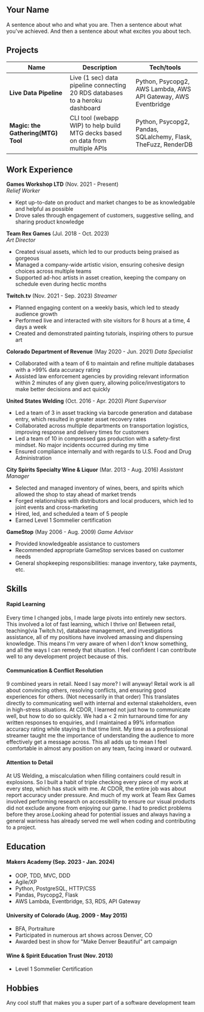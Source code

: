 ## Your Name

A sentence about who and what you are. Then a sentence about what you've achieved. And then a sentence about what excites you about tech.

## Projects

| Name                               | Description                                                                    | Tech/tools                                                     |
| ---------------------------------- | ------------------------------------------------------------------------------ | -------------------------------------------------------------- |
| **Live Data Pipeline**             | Live (1 sec) data pipeline connecting 20 RDS databases to a heroku dashboard   | Python, Psycopg2, AWS Lambda, AWS API Gateway, AWS Eventbridge |
| **Magic: the Gathering(MTG) Tool** | CLI tool (webapp WIP) to help build MTG decks based on data from multiple APIs | Python, Psycopg2, Pandas, SQLalchemy, Flask, TheFuzz, RenderDB |

## Work Experience

**Games Workshop LTD** (Nov. 2021 - Present)  
_Relief Worker_

- Kept up-to-date on product and market changes to be as knowledgable and helpful as possible
- Drove sales through engagement of customers, suggestive selling, and sharing product knowledge

**Team Rex Games** (Jul. 2018 - Oct. 2023)  
_Art Director_

- Created visual assets, which led to our products being praised as gorgeous
- Managed a company-wide artistic vision, ensuring cohesive design choices across multiple teams
- Supported ad-hoc artists in asset creation, keeping the company on schedule even during hectic months

**Twitch.tv** (Nov. 2021 - Sep. 2023)
_Streamer_

- Planned engaging content on a weekly basis, which led to steady audience growth
- Performed live and interacted with site visitors for 8 hours at a time, 4 days a week
- Created and demonstrated painting tutorials, inspiring others to pursue art

**Colorado Department of Revenue** (May 2020 - Jun. 2021)
_Data Specialist_

- Collaborated with a team of 6 to maintain and refine multiple databases with a >99% data accuracy rating
- Assisted law enforcement agencies by providing relevant information within 2 minutes of any given query, allowing police/investigators to make better decisions and act quickly

**United States Welding** (Oct. 2016 - Apr. 2020)
_Plant Supervisor_

- Led a team of 3 in asset tracking via barcode generation and database entry, which resulted in greater asset recovery rates
- Collaborated across multiple departments on transportation logistics, improving response and delivery times for customers
- Led a team of 10 in compressed gas production with a safety-first mindset. No major incidents occurred during my time
- Ensured compliance internally and with regards to U.S. Food and Drug Administration

**City Spirits Specialty Wine & Liquor** (Mar. 2013 - Aug. 2016)
_Assistant Manager_

- Selected and managed inventory of wines, beers, and spirits which allowed the shop to stay ahead of market trends
- Forged relationships with distributors and local producers, which led to joint events and cross-marketing
- Hired, led, and scheduled a team of 5 people
- Earned Level 1 Sommelier certification

**GameStop** (May 2006 - Aug. 2009)
_Game Advisor_

- Provided knowledgeable assistance to customers
- Recommended appropriate GameStop services based on customer needs
- General shopkeeping responsibilities: manage inventory, take payments, etc.

## Skills

#### Rapid Learning

Every time I changed jobs, I made large pivots into entirely new sectors. This involved a lot of fast learning, which I thrive on! Between retail, teaching(via Twitch.tv), database management, and investigations assistance, all of my positions have involved amassing and dispensing knowledge. This means I'm very aware of when I don't know something, and all the ways I can remedy that situation. I feel confident I can contribute well to any development project because of this.

#### Communication & Conflict Resolution

9 combined years in retail. Need I say more? I will anyway! Retail work is all about convincing others, resolving conflicts, and ensuring good experiences for others. (Not necessarily in that order) This translates directly to communicating well with internal and external stakeholders, even in high-stress situations. At CDOR, I learned not just how to communicate well, but how to do so quickly. We had a < 2 min turnaround time for any written responses to enquiries, and I maintained a 99% information accuracy rating while staying in that time limit. My time as a professional streamer taught me the importance of understanding the audience to more effectively get a message across. This all adds up to mean I feel comfortable in almost any position on any team, facing inward or outward.

#### Attention to Detail

At US Welding, a miscalculation when filling containers could result in explosions. So I built a habit of triple checking every piece of my work at every step, which has stuck with me. At CDOR, the entire job was about report accuracy under pressure. And much of my work at Team Rex Games involved performing research on accessibility to ensure our visual products did not exclude anyone from enjoying our game. I had to predict problems before they arose.Looking ahead for potential issues and always having a general wariness has already served me well when coding and contributing to a project.

## Education

#### Makers Academy (Sep. 2023 - Jan. 2024)

- OOP, TDD, MVC, DDD
- Agile/XP
- Python, PostgreSQL, HTTP/CSS
- Pandas, Psycopg2, Flask
- AWS Lambda, Eventbridge, S3, RDS, API Gateway

#### University of Colorado (Aug. 2009 - May 2015)

- BFA, Portraiture
- Participated in numerous art shows across Denver, CO
- Awarded best in show for "Make Denver Beautiful" art campaign

#### Wine & Spirit Education Trust (Nov. 2013)

- Level 1 Sommelier Certification

## Hobbies

Any cool stuff that makes you a super part of a software development team
